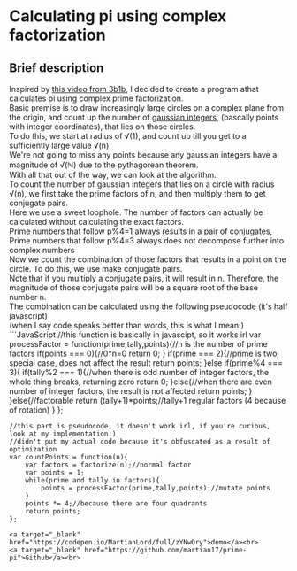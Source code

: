 <h1>Calculating pi using complex factorization</h1>
<h2>Brief description</h2>
<p>
Inspired by <a target="_blank" href="https://www.youtube.com/watch?v=NaL_Cb42WyY">this video from 3b1b</a>, I decided to create a program athat calculates pi using complex prime factorization.<br>
Basic premise is to draw increasingly large circles on a complex plane from the origin, and count up the number of <a target="_blank" href="https://en.wikipedia.org/wiki/Gaussian_integer">gaussian integers</a>, (bascally points with integer coordinates), that lies on those circles.<br>
To do this, we start at radius of √(1), and count up till you get to a sufficiently large value √(n)<br>
We're not going to miss any points because any gaussian integers have a magnitude of √(ℕ) due to the pythagorean theorem.<br>
With all that out of the way, we can look at the algorithm.<br>
To count the number of gaussian integers that lies on a circle with radius √(n), we first take the prime factors of n, and then multiply them to get conjugate pairs.<br>
Here we use a sweet loophole. The number of factors can actually be calculated without calculating the exact factors.<br>
Prime numbers that follow p%4=1 always results in a pair of conjugates,<br>
Prime numbers that follow p%4=3 always does not decompose further into complex numbers<br>
Now we count the combination of those factors that results in a point on the circle. To do this, we use make conjugate pairs.<br>
Note that if you multiply a conjugate pairs, it will result in n. Therefore, the magnitude of those conjugate pairs will be a square root of the base number n.<br>
The combination can be calculated using the following pseudocode (it's half javascript)<br>
(when I say code speaks better than words, this is what I mean:)<br>
```JavaScript
    //this function is basically in javascipt, so it works irl
    var processFactor = function(prime,tally,points){//n is the number of prime factors
        if(points === 0){//0*n=0
            return 0;
        }
        if(prime === 2){//prime is two, special case, does not affect the result
            return points;
        }else if(prime%4 === 3){
            if(tally%2 === 1){//when there is odd number of integer factors, the whole thing breaks, returning zero
                return 0;
            }else{//when there are even number of integer factors, the result is not affected
                return points;
            }
        }else{//factorable
            return (tally+1)*points;//tally+1 regular factors (4 because of rotation)
        }
    };

    //this part is pseudocode, it doesn't work irl, if you're curious, look at my implementation:)
    //didn't put my actual code because it's obfuscated as a result of optimization
    var countPoints = function(n){
        var factors = factorize(n);//normal factor
        var points = 1;
        while(prime and tally in factors){
            points = processFactor(prime,tally,points);//mutate points
        }
        points *= 4;//because there are four quadrants
        return points;
    };
```
<a target="_blank" href="https://codepen.io/MartianLord/full/zYNwOry">demo</a><br>
<a target="_blank" href="https://github.com/martian17/prime-pi">Github</a><br>